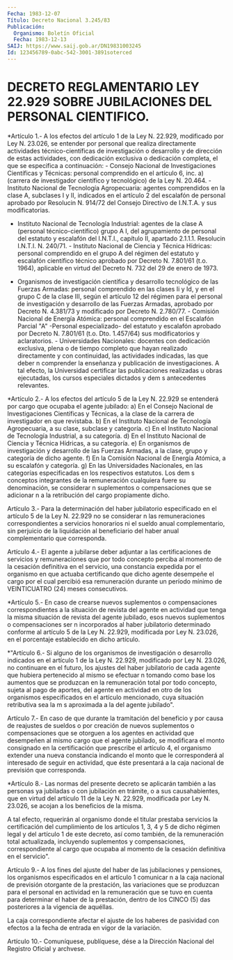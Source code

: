 ```yaml
---
Fecha: 1983-12-07
Título: Decreto Nacional 3.245/83
Publicación:
  Organismo: Boletín Oficial
  Fecha: 1983-12-13
SAIJ: https://www.saij.gob.ar/DN19831003245
Id: 123456789-0abc-542-3001-3891soterced
---
```

# DECRETO REGLAMENTARIO LEY 22.929 SOBRE JUBILACIONES DEL PERSONAL CIENTIFICO.

<a id="1"></a>
*Artículo 1.- A los efectos del artículo 1 de la Ley N. 22.929, modificado  por  Ley  N.  23.026,  se  entender   por  personal que realiza directamente actividades técnico-científicas de investigación  o  desarrollo  y  de dirección de estas actividades, con  dedicación  exclusiva  o dedicación    completa,  el  que  se especifica a continuación:  -  Consejo  Nacional  de  Investigaciones Científicas  y  Técnicas: personal  comprendido  en  el  artículo  6,  inc.  a)  (carrera  de investigador científico y tecnológico)  de  la  Ley N. 20.464.  - Instituto Nacional de Tecnología Agropecuaria: agentes comprendidos en la  clase  A,  subclases  I  y  II, indicados en el artículo  2  del escalafón de personal aprobado por  Resolucin  N. 914/72 del Consejo  Directivo  de  I.N.T.A.  y  sus modificatorias.

- Instituto Nacional de Tecnología Industrial: agentes  de la clase A  (personal  técnico-científico)  grupo  A I, del agrupamiento  de personal  del  estatuto  y  escalafón  del I.N.T.I.,  capítulo  II, apartado 2.1.1.1. Resolucin I.N.T.I. N. 240/71.  -  Instituto  Nacional  de  Ciencia  y Técnica  Hídricas:  personal comprendido en el grupo A del régimen  del  estatuto  y  escalafón científico técnico  aprobado  por  Decreto N. 7.801/61 (t.o. 1964), aplicable en virtud del Decreto N. 732  del  29  de  enero de 1973.

-  Organismos de investigación científica y desarrollo  tecnológico de las  Fuerzas  Armadas:  personal  comprendido en las clases Ii y Id,  y  en el grupo C de la clase III, según  el  artículo  12  del régimen para  el  personal  de  investigación  y  desarrollo de las Fuerzas Armadas, aprobado por Decreto N. 4.381/73 y  modificado por Decreto N. 2.780/77.  - Comisión Nacional de Energía Atómica: personal comprendido  en el Escalafón  Parcial  "A"  -Personal  especializado-  del  estatuto y escalafón  aprobado  por  Decreto  N. 7.801/61 (t.o. Dto. 1.457/64) sus modificatorios y aclaratorios.  -  Universidades  Nacionales: docentes  con  dedicación  exclusiva, plena o de tiempo completo  que  hayan realizado directamente y con continuidad, las actividades indicadas,  las que deber n comprender la enseñanza y publicación de investigaciones.  A  tal  efecto,  la Universidad   certificar   las  publicaciones  realizadas  u  obras ejecutadas, los  cursos  especiales  dictados  y dem s antecedentes relevantes.

<a id="2"></a>
*Artículo 2.- A los efectos del artículo 5 de la Ley N. 22.929 se entenderá por  cargo  que  ocupaba  el  agente  jubilado:   a)   En  el  Consejo  Nacional  de  Investigaciones  Científicas  y Técnicas,  a  la  clase  de  la  carrera  de  investigador  en  que revistaba.  b)  En  el  Instituto  Nacional  de  Tecnología  Agropecuaria, a su clase, subclase y categoría.  c)  En  el  Instituto  Nacional  de  Tecnología  Industrial,  a  su categoría.  d)  En  el Instituto Nacional de Ciencia y Técnica Hídricas,  a  su categoría.  e) En organismos  de  investigación  y  desarrollo  de  las Fuerzas Armadas,  a la  clase,  grupo  y  categoría  de dicho agente.  f) En la Comisión Nacional de Energía Atómica,  a  su  escalafón  y categoría.  g) En las Universidades Nacionales, en las categorías especificadas en los respectivos estatutos.  Los  dem s  conceptos  integrantes  de  la  remuneración cualquiera fuere su denominación, se considerar n suplementos o compensaciones  que  se  adicionar n  a  la retribución  del  cargo propiamente dicho.

<a id="3"></a>
Artículo  3.-  Para  la  determinación  del  haber jubilatorio especificado en el artículo 5 de la Ley N. 22.929 no se considerar n  las  remuneraciones  correspondientes  a    servicios honorarios ni el sueldo anual complementario, sin perjuicio  de  la liquidación  al  beneficiario  del  haber  anual complementario que corresponda.

<a id="4"></a>
Artículo  4.-  El  agente  a  jubilarse  deber  adjuntar a las certificaciones  de  servicios  y  remuneraciones  que    por  todo concepto  perciba  al  momento  de  la  cesación  definitiva en el servicio, una constancia expedida por el organismo en  que  actuaba certificando  que  dicho  agente  desempeñe el  cargo  por el cual percibió esa remuneración durante un período mínimo de VEINTICUATRO (24) meses consecutivos.

<a id="5"></a>
*Artículo  5.-  En  caso  de  crearse  nuevos  suplementos  o compensaciones  correspondientes  a  la  situación  de  revista del agente  en  actividad  que tenga la misma situación de revista  del agente jubilado, esos nuevos  suplementos  o  compensaciones  ser n incorporados  al haber jubilatorio determinado conforme al artículo 5  de la Ley N.  22.929,  modificada  por  Ley  N.  23.026,  en  el porcentaje establecido en dicho artículo.

<a id="6"></a>
*"Artículo  6.- Si alguno de los organismos de investigación o desarrollo indicados  en  el  artículo  1  de  la  Ley  N.  22.929, modificado  por  Ley  N.  23.026,  no  continuare en el futuro, los ajustes  del  haber  jubilatorio  de  cada  agente    que   hubiera pertenecido al  mismo se efectuar n tomando como base los aumentos que  se produzcan en  la  remuneración  total  por  todo  concepto, sujeta  al  pago de aportes, del agente en actividad en otro de los organismos especificados  en el artículo mencionado, cuya situación retributiva  sea  la m s aproximada  a  la  del  agente  jubilado".

<a id="7"></a>
Artículo  7.-  En  caso  de  que  durante  la  tramitación del beneficio  y  por  causa de reajustes de sueldos o por creación de nuevos suplementos o  compensaciones  que se otorguen a los agentes en actividad que desempeñen al mismo cargo  que el agente jubilado, se  modificara el  monto  consignado  en  la  certificación    que prescribe    el  artículo  4,  el  organismo  extender   una  nueva constancia indicando  el  monto que le corresponderá al interesado de seguir en actividad, que  éste  presentará a la caja nacional de previsión que corresponda.

<a id="8"></a>
*Artículo 8.- Las normas del presente decreto se aplicarán también a las personas ya jubiladas o con jubilación en trámite, o a sus causahabientes, que en virtud del artículo 11 de la Ley N. 22.929, modificada por Ley N. 23.026, se acojan a los beneficios de la misma.

A tal efecto, requerirán al organismo donde el titular prestaba servicios la certificación del cumplimiento de los artículos 1, 3, 4 y 5 de dicho régimen legal y del artículo 1 de este decreto, así como también, de la remuneración total actualizada, incluyendo suplementos y compensaciones, correspondiente al cargo que ocupaba al momento de la cesación definitiva en el servicio".

<a id="9"></a>
Artículo 9.- A los fines del ajuste del haber de las jubilaciones  y  pensiones,  los  organismos  especificados  en  el artículo  1 comunicar n  a la caja nacional de previsión otorgante de  la  prestación,  las  variaciones  que  se  produzcan  para  el personal en actividad en la  remuneración  que  se  tuvo  en cuenta para determinar el haber de la prestación, dentro de los CINCO  (5) das posteriores a la vigencia de aquéllas.

La  caja  correspondiente  afectar   el  ajuste  de  los haberes de pasividad  con  efectos  a  la  fecha  de  entrada  en vigor de  la variación.

<a id="10"></a>
Artículo  10.-  Comuníquese,  publíquese,  dése a la Dirección Nacional del Registro Oficial y archvese.